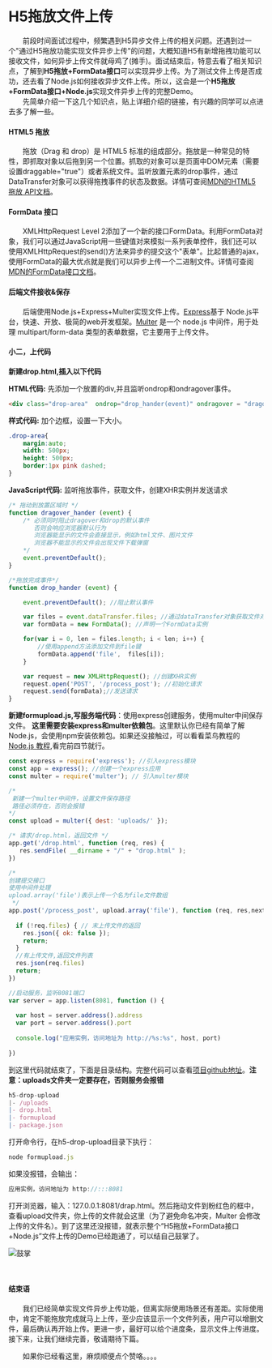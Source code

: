 # H5拖放文件上传
&emsp;&emsp;前段时间面试过程中，频繁遇到H5异步文件上传的相关问题。还遇到过一个"通过H5拖放功能实现文件异步上传"的问题，大概知道H5有新增拖拽功能可以接收文件，如何异步上传文件就母鸡了(摊手)。面试结束后，特意去看了相关知识点，了解到**H5拖放+FormData接口**可以实现异步上传。为了测试文件上传是否成功，还去看了Node.js如何接收异步文件上传。所以，这会是一个**H5拖放+FormData接口+Node.js**实现文件异步上传的完整Demo。  
&emsp;&emsp;先简单介绍一下这几个知识点，贴上详细介绍的链接，有兴趣的同学可以点进去多了解一些。  
####  HTML5 拖放
&emsp;&emsp;拖放（Drag 和 drop）是 HTML5 标准的组成部分。拖放是一种常见的特性，即抓取对象以后拖到另一个位置。抓取的对象可以是页面中DOM元素（需要设置draggable="true"）或者系统文件。监听放置元素的drop事件，通过DataTransfer对象可以获得拖拽事件的状态及数据。详情可查阅[MDN的HTML5 拖放 API文档](https://developer.mozilla.org/zh-CN/docs/Web/API/HTML_Drag_and_Drop_API)。  
####  FormData 接口
&emsp;&emsp;XMLHttpRequest Level 2添加了一个新的接口FormData。利用FormData对象，我们可以通过JavaScript用一些键值对来模拟一系列表单控件，我们还可以使用XMLHttpRequest的send()方法来异步的提交这个"表单"。比起普通的ajax，使用FormData的最大优点就是我们可以异步上传一个二进制文件。详情可查阅[MDN的FormData接口文档](https://developer.mozilla.org/zh-CN/docs/Web/API/FormData)。  
#### 后端文件接收&保存
&emsp;&emsp;后端使用Node.js+Express+Multer实现文件上传。[Express](http://www.expressjs.com.cn/)基于 Node.js平台，快速、开放、极简的web开发框架。[Multer](https://github.com/expressjs/multer/blob/master/doc/README-zh-cn.md) 是一个 node.js 中间件，用于处理 multipart/form-data 类型的表单数据，它主要用于上传文件。  


####  小二，上代码   
  
  
**新建drop.html,插入以下代码**   
  
  
**HTML代码:** 先添加一个放置的div,并且监听ondrop和ondragover事件。
```html
<div class="drop-area"  ondrop="drop_hander(event)" ondragover = "dragover_hander(event)"></div>
```
**样式代码:** 加个边框，设置一下大小。
```css
.drop-area{
	margin:auto;
	width: 500px;
	height: 500px;
	border:1px pink dashed;
}
```
**JavaScript代码:** 监听拖放事件，获取文件，创建XHR实例并发送请求
```JavaScript
/* 拖动到放置区域时 */
function dragover_hander (event) {
	/* 必须同时阻止dragover和drop的默认事件
	   否则会响应浏览器默认行为
	   浏览器能显示的文件会直接显示，例如html文件、图片文件
	   浏览器不能显示的文件会出现文件下载弹窗
	*/
	event.preventDefault(); 
}

/*拖放完成事件*/
function drop_hander (event) {

    event.preventDefault(); //阻止默认事件

    var files = event.dataTransfer.files; //通过dataTransfer对象获取文件对象数组
    var formData = new FormData(); //声明一个FormData实例

    for(var i = 0, len = files.length; i < len; i++) {
    	//使用append方法添加文件到file键
        formData.append('file',  files[i]);
    }

    var request = new XMLHttpRequest(); //创建XHR实例
	request.open('POST', '/process_post'); //初始化请求
	request.send(formData);//发送请求
}
```
**新建formupload.js,写服务端代码**：使用express创建服务，使用multer中间保存文件。 **这里需要安装express和multer依赖包**。这里默认你已经有简单了解Node.js，会使用npm安装依赖包。如果还没接触过，可以看看菜鸟教程的[Node.js 教程](http://www.runoob.com/nodejs/nodejs-tutorial.html),看完前四节就行。
```JavaScript
const express = require('express'); //引入express模块
const app = express(); //创建一个express应用
const multer = require('multer'); // 引入multer模块

/*
 新建一个multer中间件，设置文件保存路径
 路径必须存在，否则会报错
*/
const upload = multer({ dest: 'uploads/' }); 

/* 请求/drop.html，返回文件 */
app.get('/drop.html', function (req, res) {
   res.sendFile( __dirname + "/" + "drop.html" );
})

/* 
创建提交接口
使用中间件处理
upload.array('file')表示上传一个名为file文件数组
 */
app.post('/process_post', upload.array('file'), function (req, res,next) {
 
  if (!req.files) { // 末上传文件的返回
    res.json({ ok: false });
    return;
  }
  //有上传文件,返回文件列表
  res.json(req.files) 
  return;
})

//启动服务，监听8081端口
var server = app.listen(8081, function () {
 
  var host = server.address().address
  var port = server.address().port
 
  console.log("应用实例，访问地址为 http://%s:%s", host, port)
 
})
```
到这里代码就结束了，下面是目录结构。完整代码可以查看[项目github地址](https://github.com/Fatty-Shu/h5-drop-upload)。**注意：uploads文件夹一定要存在，否则服务会报错**
```javascript
h5-drop-upload
|- /uploads
|- drop.html
|- formupload
|- package.json
```
打开命令行，在h5-drop-upload目录下执行：
```javascript 
node formupload.js
```
如果没报错，会输出：
```javascript 
应用实例，访问地址为 http://:::8081
```
打开浏览器，输入：127.0.0.1:8081/drap.html。然后拖动文件到粉红色的框中，查看upload文件夹，你上传的文件就会这里（为了避免命名冲突，Multer 会修改上传的文件名）。到了这里还没报错，就表示整个“H5拖放+FormData接口+Node.js”文件上传的Demo已经跑通了，可以结自己鼓掌了。 

![鼓掌](https://ss0.bdstatic.com/70cFuHSh_Q1YnxGkpoWK1HF6hhy/it/u=3351915344,1261849770&fm=27&gp=0.jpg)  
  
&emsp;  
#### 结束语
&emsp;&emsp;我们已经简单实现文件异步上传功能，但离实际使用场景还有差距。实际使用中，肯定不能拖放完成就马上上传，至少应该显示一个文件列表，用户可以增删文件，最后确认再开始上传。更进一步，最好可以给个进度条，显示文件上传进度。接下来，让我们继续完善，敬请期待下篇。  

&emsp;&emsp;如果你已经看这里，麻烦顺便点个赞咯。。。。





